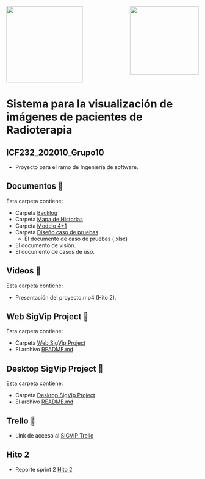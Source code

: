 <img align="right" src="Imagenes/logo.png" width="180">
<img src="Imagenes/SigVIP_Logo.jpg" width="200">

# Sistema para la visualización de imágenes de pacientes de Radioterapia
## ICF232_202010_Grupo10
* Proyecto para el ramo de Ingeniería de software.

## Documentos 📂
Esta carpeta contiene:
* Carpeta [Backlog](https://github.com/White-Mask/ICF232_202010_Grupo10/tree/master/Documentos/Backlog)
* Carpeta [Mapa de Historias](https://github.com/White-Mask/ICF232_202010_Grupo10/tree/master/Documentos/Mapa%20de%20Historias)
* Carpeta [Modelo 4+1](https://github.com/White-Mask/ICF232_202010_Grupo10/tree/master/Documentos/Modelo%204%2B1)
* Carpeta [Diseño caso de pruebas](https://github.com/White-Mask/ICF232_202010_Grupo10/tree/master/Documentos/Dise%C3%B1o%20caso%20de%20pruebas)
    * El documento de caso de pruebas (.xlsx)
* El documento de visión.
* El documento de casos de uso.

## Videos 🎥
Esta carpeta contiene:
* Presentación del proyecto.mp4 (Hito 2).

## Web SigVip Project 🚧
Esta carpeta contiene:
* Carpeta [Web SigVip Project](https://github.com/White-Mask/ICF232_202010_Grupo10/tree/master/Web%20SigVip%20Project)
* El archivo [README.md](https://github.com/White-Mask/ICF232_202010_Grupo10/blob/master/Web%20SigVip%20Project/README.md)

## Desktop SigVip Project 🚧
Esta carpeta contiene:
* Carpeta [Desktop SigVip Project](https://github.com/White-Mask/ICF232_202010_Grupo10/tree/master/Desktop%20SigVip%20Project)
* El archivo [README.md](https://github.com/White-Mask/ICF232_202010_Grupo10/blob/master/Desktop%20SigVip%20Project/README.md)

## Trello 📝
* Link de acceso al [SIGVIP Trello](https://trello.com/b/GpgYn9OR/sigvip)

## Hito 2
* Reporte sprint 2 [Hito 2](https://github.com/White-Mask/ICF232_202010_Grupo10/tree/master/Hito_2.docx)
